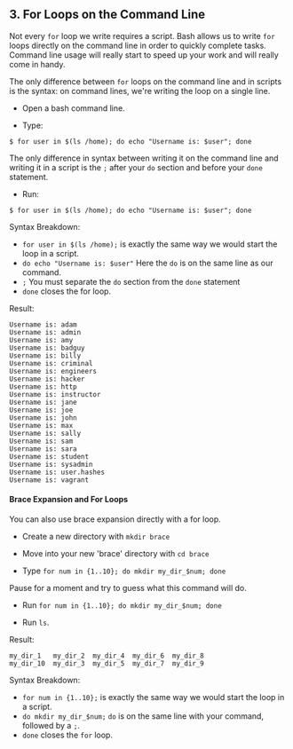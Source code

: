 ## 3. For Loops on the Command Line

Not every `for` loop we write requires a script. Bash allows us to write `for` loops directly on the command line in order to quickly complete tasks. Command line usage will really start to speed up your work and will really come in handy.

The only difference between `for` loops on the command line and in scripts is the syntax: on command lines, we're writing the loop on a single line.

- Open a bash command line.

- Type: 

```
$ for user in $(ls /home); do echo "Username is: $user"; done
```

The only difference in syntax between writing it on the command line and writing it in a script is the `;` after your `do` section and before your `done` statement.

- Run:

```
$ for user in $(ls /home); do echo "Username is: $user"; done
```

Syntax Breakdown:

- `for user in $(ls /home);` is exactly the same way we would start the loop in a script.
- `do echo "Username is: $user"` Here the `do` is on the same line as our command.
- `;` You must separate the `do` section from the `done` statement
- `done` closes the for loop.

Result:

```
Username is: adam
Username is: admin
Username is: amy
Username is: badguy
Username is: billy
Username is: criminal
Username is: engineers
Username is: hacker
Username is: http
Username is: instructor
Username is: jane
Username is: joe
Username is: john
Username is: max
Username is: sally
Username is: sam
Username is: sara
Username is: student
Username is: sysadmin
Username is: user.hashes
Username is: vagrant

```


#### Brace Expansion and For Loops

You can also use brace expansion directly with a for loop.

- Create a new directory with `mkdir brace`

- Move into your new 'brace' directory with `cd brace`

- Type `for num in {1..10}; do mkdir my_dir_$num; done`

Pause for a moment and try to guess what this command will do.

- Run `for num in {1..10}; do mkdir my_dir_$num; done`

- Run `ls`.

Result:

```
my_dir_1   my_dir_2  my_dir_4  my_dir_6  my_dir_8
my_dir_10  my_dir_3  my_dir_5  my_dir_7  my_dir_9
```

Syntax Breakdown:

- `for num in {1..10};` is exactly the same way we would start the loop in a script.
- `do mkdir my_dir_$num;` `do` is on the same line with your command, followed by a `;`.
- `done` closes the `for` loop.
